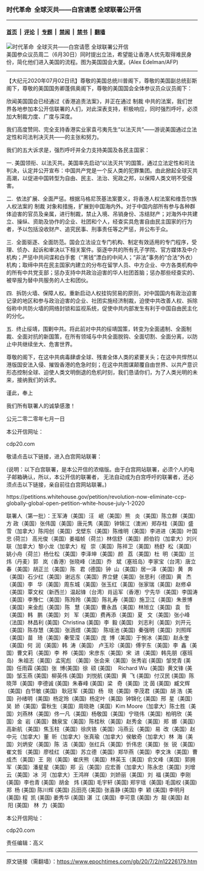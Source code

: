 ### 时代革命  全球灭共——白宫请愿 全球联署公开信

---

#### [首页](../../../..?n12226179) &nbsp;|&nbsp; [评论](../../../../../epoch-comment?n12226179) &nbsp;|&nbsp; [专题](../../../../../epoch-special?n12226179) &nbsp;|&nbsp; [禁闻](../../../../../epoch-news?n12226179) &nbsp;|&nbsp; [禁书](../../../../../books?n12226179) &nbsp;|&nbsp; [翻墙](https://github.com/gfw-breaker/nogfw/blob/master/README.md?n12226179)


<div><img alt="时代革命  全球灭共——白宫请愿 全球联署公开信" class="attachment-djy_600_400 size-djy_600_400 wp-post-image" src="https://i.epochtimes.com/assets/uploads/2020/07/pp1@1200x1200-600x400.jpg"/>
<div class="caption">
 美国参众议员周二（6月30日）同时提出立法，希望能让香港人优先取得难民身份，简化他们进入美国的流程。图为美国国会大厦。(Alex Edelman/AFP)
</div></div><hr/><div class="post_content" id="artbody" itemprop="articleBody">
 <!-- article content begin -->
 <p>
  【大纪元2020年07月02日讯】尊敬的美国总统川普阁下，尊敬的美国副总统彭斯阁下，尊敬的美国国务卿蓬佩奥阁下，尊敬的美国国会全体参议员众议员阁下：
 </p>
 <p>
  欣闻美国国会已经通过《香港追责法案》，并正在通过
  <ok href="https://www.epochtimes.com/gb/tag/%E5%88%B6%E8%A3%81.html">
   制裁
  </ok>
  中共的法案，我们世界各地参加本公开信联署的人们，对此深表支持，积极响应，同时强烈呼吁，必须加大制裁力度、广度与深度。
 </p>
 <p>
  我们高度赞同、完全支持香港实业家袁弓夷先生“以法灭共”——游说美国通过立法定性和司法判决灭共——的主张和努力。
 </p>
 <p>
  我们的五大诉求是，强烈呼吁并全力支持美国及各民主国家：
 </p>
 <p>
  一. 美国领衔、以法灭共。美国率先启动“以法灭共”的国策，通过立法定性和司法判决，认定并公开宣布：中国共产党是一个反人类的犯罪集团。由此掀起全球灭共高潮，以促进中国转型为自由、民主、法治、宪政之邦，以保障人类文明不受侵害。
 </p>
 <p>
  二.  依法扩展、全面严惩。根据马格尼茨基法案要义，将香港人权法案和维吾尔族人权法案的
  <ok href="https://www.epochtimes.com/gb/tag/%E5%88%B6%E8%A3%81.html">
   制裁
  </ok>
  对象和措施，扩展到中国海内外。对于中国内部所有参与各种群体迫害的官员及亲属，进行制裁，禁止入境、吊销身份、冻结财产；对海外中共建立、操纵、资助及协作的企业、社团和个人，经查实具危害自由民主国家的行为者，予以包括没收财产、追究民事、刑事责任等之严惩，并公布于众。
 </p>
 <p>
  三.  全面驱逐、全面防范。国会立法设立专门机构、制定有效适用的专门程序，受理、侦办、起诉和审决以下相关案件。驱逐中共的所有孔子学院、官方媒体及中介机构；严惩中共间谍和白手套（“黑钱”漂白的中间人；“非法”事务的“合法”外衣）机构；取缔中共在民主国家内建立的分布在留学人员、中方企业、中方各类机构中的所有中共党支部；惩办支持中共政治迫害的华人社团首脑；惩办那些经查实的、被举报为替中共服务的人士和团伙。
 </p>
 <p>
  四.  拆防火墙、保障人权。重新启动人权挂钩贸易的原则，对中国国内有政治迫害记录的地区和参与政治迫害的企业、社团实施经济制裁，迫使中共改善人权、拆除俗称中共防火墙的网络封锁和监视系统，促使中共内部发生有利于中国自由民主化的分化。
 </p>
 <p>
  五.  终止绥靖，围剿中共。将此前对中共的绥靖国策，转变为全面遏制、全面制裁、全面对抗的新国策，在所有领域与中共全面脱钩、全面切割、全面分离，以防止中共继续坐大、危害世界。
 </p>
 <p>
  尊敬的阁下，在这中共病毒肆虐全球、残害全体人类的紧要关头；在这中共悍然以港版国安法入侵、摧毁香港的危急时刻；在这中共图谋颠覆自由世界、以共产意识形态控制全球、迫使人类文明倒退的危机时刻，我们恳请你们，为了人类光明的未来，接纳我们的诉求。
 </p>
 <p>
  谨此，奉上
 </p>
 <p>
  我们所有联署人的诚挚感激！
 </p>
 <p>
  公元二零二零年七月一日
 </p>
 <p>
  本公开信网址：
 </p>
 <p>
  <ok href="http://cdp20.com">
   cdp20.com
  </ok>
 </p>
 <p>
  敬请点击以下链接，进入白宫网站联署：
 </p>
 <p>
  (说明：以下白宫联署，是本公开信的浓缩版。由于白宫网站联署，必须个人的电子邮箱确认，所以，本公开信的联署者， 无法自动成为白宫呼吁的联署者，还必须点击以下链接，亲自前往白宫网站联署。)
 </p>
 <p>
  <ok href="https://petitions.whitehouse.gov/petition/revolution-now-eliminate-ccp-globally-global-open-petition-white-house-july-1-2020">
   https://petitions.whitehouse.gov/petition/revolution-now-eliminate-ccp-globally-global-open-petition-white-house-july-1-2020
  </ok>
 </p>
 <p>
  联署人（第一批）：王军涛（美国）汪   岷（美国）熊   炎（美国）陈立群（美国）方 政（美国）张伟国（美国）唐元隽（美国）钟锦江（澳洲）郑存柱（美国)  盛   雪（加拿大）陈闯创（美国）戈壁东（美国）陈维明（美国）李进进（美国)  叶国忠 (荷兰)   高光俊（美国）姜福帧（荷兰）林信舒（美国）颜伯钧（加拿大）刘兴联（加拿大）黎小龙（加拿大）程   崇（美国）陈祥卫（美国）杨舒  松（美国）姚小舟（荷兰）杨仕松（美国）李泽坤（美国）颜   荔（美国）杜  明（美国）兰   炜（丹麦）郭   岚（香港）张晓峰（法国）乔   斌（塞班岛）李家宝（台湾）唐立春（美国）胡正兰（美国）陈   君  (德国)  钟  山（美国）居一泽（美国）黄   奔（美国）石少红（美国）谢远东（美国）界立健（美国）张思利（德国）黄   杰（美国）李   华（美国）周东城（美国）张玉红（美国）张家瑞（美国）赵修卓（美国）覃文权（新西兰）温起锋（台湾）肖运军（香港）宁先华（美国）李国涛（美国）李豫仁（美国）陈玲玲（美国）陈礼寿（美国）施卫江（美国）朱景博（美国）来金彪（美国）陈   慧（美国）曹永昌（美国）林旭立（美国)  袁   哲（美国）韩   鹏（美国）刘   军（美国）费再添（美国）夏   文（美国）张小峰（法国）林昌利 (美国)  Christina (美国)  李  毅 (美国)   刘志利（美国）刘开元（美国）陈存慧（美国）张涵煜（美国） 陈瑶池 (美国)  秦强明（美国）刘照晖（美国）苗   琦（美国）秦莹滢（美国）庞  博（美国）于惋冰（美国）赵永奎（美国)  何  润（美国）韩  涛（美国） 卢玉珍（美国）傅宇东（美国）李  鑫（美国）曹文莉（美国）李  桦（美国）宋彦东（美国）宋  进（美国）韩先朋  (塞班岛)   朱祖志（美国）孟宪彪 （美国）张会来（美国）张秀岩 (美国)  邹党青 (美国)  任雨霖 (美国)  张  博(美国)  徐  硕 (美国)    Richard Wu  (美国)  黄文锋 (美国)  邹玉燕 (美国)  柳英伟 (美国)  刘悦航 (美国)  黄  飞 (美国)  付汉民 (美国)  陈晓萍  (美国)  李德诚 (美国)  朱春峰 (美国)  梁   奇  (美国)  沈 茵 (美国)  臧文辉  (美国)  白节敏 (美国)   耿冠军  (美国)  杨   晓  (美国)  李茂君  (美国)  胡 浩  (美国)  孙绪明  (美国)  杨定玲  (美国)  杨定叶  (美国)  钟锦化 (美国)  邢  星（美国）吴  娇（美国）雷秋生（美国）周晓艳（美国）Kim Moore（加拿大）陈士胜（美国）刘燕林（美国）佟一凡（美国）杨敬国（美国）宁晓伟（美国）柏明欣（美国）金  岩（美国）魏泉宝（美国）陈桂秋（美国）赵秀金（美国）郑  娜（美国）高新航（美国）焦玉柱（美国）徐庆铬（美国）冯燕云（美国）易  改（美国）赵中元（加拿大）董  昕（加拿大）张真瑜（加拿大）侯敏奇（加拿大）林  海（美国）刘炳安（美国）陈  洁（美国）张红兵（美国）忻伟忠（美国）张  锐（美国）崔文哲（美国）廖桂红（美国）苏立德（美国）郑华燕（美国）李文洙（美国）曹成杰（美国）王  刚（美国）崔庆熊（美国）林英玉（美国）俞文峰（美国）郭拥军（美国）潘星星（美国）郑  云（美国）应宏善（加拿大）陈永忠（美国）刘增云（美国）冰  河（加拿大）王鸿祥（美国）刘娇丽（美国）刘  福 (美国)  李刚 (美国)  李也青 (美国)  胡金   炜 (美国) 毛宇轩 (美国) 郑宇瑶  (美国) 毛国权 (美国) 郑  杨 (美国) 陈川辉 (美国) 吕田亮 (美国) 张喜静 (美国) 李  颖 (美国) 李明月       (美国) 程  凯 (美国) 姜秀华 (美国) 湛  江 (美国)  李可意 (美国) 方  靓 (美国) 赵  阳 (美国)   林  力  (美国)
 </p>
 <p>
  本公开信网址：
 </p>
 <p>
  <ok href="http://cdp20.com">
   cdp20.com
  </ok>
 </p>
 <p>
  责任编辑：高义
 </p>
 <!-- article content end -->
 <div id="below_article_ad">
 </div>
</div>


---

原文链接（需翻墙）：https://www.epochtimes.com/gb/20/7/2/n12226179.htm